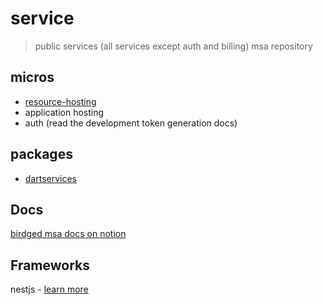 # service
> public services (all services except auth and billing) msa repository







## micros

- [resource-hosting](./resource-hosting)
- application hosting
- auth (read the development token generation docs)

## packages
- [dartservices](./packages/dartservices)


## Docs
[birdged msa docs on notion](https://www.notion.so/bridgedxyz/services-msa-d00ff606766d4df09a2ea8dcfa1b0de2)




## Frameworks

nestjs - [learn more](https://docs.nestjs.com/microservices/basics)


